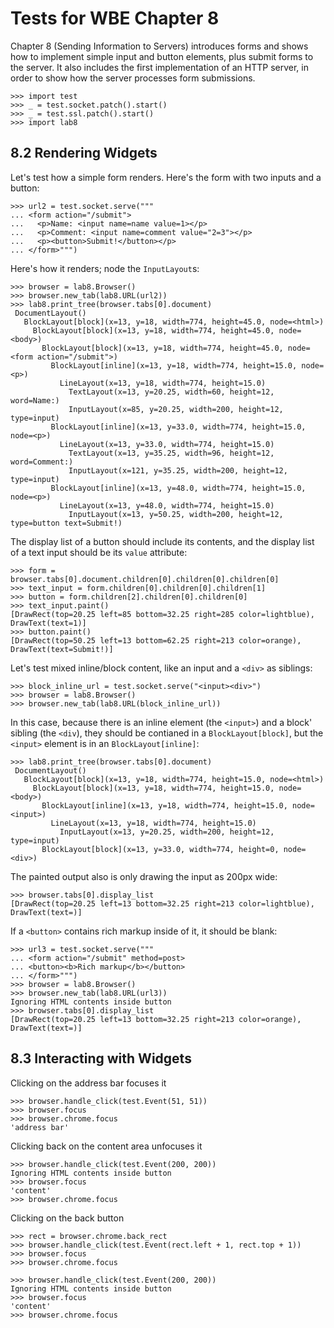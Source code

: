 Tests for WBE Chapter 8
=======================

Chapter 8 (Sending Information to Servers) introduces forms and shows how
to implement simple input and button elements, plus submit forms to the server.
It also includes the first implementation of an HTTP server, in order to show
how the server processes form submissions.

    >>> import test
    >>> _ = test.socket.patch().start()
    >>> _ = test.ssl.patch().start()
    >>> import lab8

8.2 Rendering Widgets
---------------------

Let's test how a simple form renders. Here's the form with two inputs
and a button:

    >>> url2 = test.socket.serve("""
    ... <form action="/submit">
    ...   <p>Name: <input name=name value=1></p>
    ...   <p>Comment: <input name=comment value="2=3"></p>
    ...   <p><button>Submit!</button></p>
    ... </form>""")

Here's how it renders; node the `InputLayout`s:

    >>> browser = lab8.Browser()
    >>> browser.new_tab(lab8.URL(url2))
    >>> lab8.print_tree(browser.tabs[0].document)
     DocumentLayout()
       BlockLayout[block](x=13, y=18, width=774, height=45.0, node=<html>)
         BlockLayout[block](x=13, y=18, width=774, height=45.0, node=<body>)
           BlockLayout[block](x=13, y=18, width=774, height=45.0, node=<form action="/submit">)
             BlockLayout[inline](x=13, y=18, width=774, height=15.0, node=<p>)
               LineLayout(x=13, y=18, width=774, height=15.0)
                 TextLayout(x=13, y=20.25, width=60, height=12, word=Name:)
                 InputLayout(x=85, y=20.25, width=200, height=12, type=input)
             BlockLayout[inline](x=13, y=33.0, width=774, height=15.0, node=<p>)
               LineLayout(x=13, y=33.0, width=774, height=15.0)
                 TextLayout(x=13, y=35.25, width=96, height=12, word=Comment:)
                 InputLayout(x=121, y=35.25, width=200, height=12, type=input)
             BlockLayout[inline](x=13, y=48.0, width=774, height=15.0, node=<p>)
               LineLayout(x=13, y=48.0, width=774, height=15.0)
                 InputLayout(x=13, y=50.25, width=200, height=12, type=button text=Submit!)

The display list of a button should include its contents, and the display list
of a text input should be its `value` attribute:

    >>> form = browser.tabs[0].document.children[0].children[0].children[0]
    >>> text_input = form.children[0].children[0].children[1]
    >>> button = form.children[2].children[0].children[0]
    >>> text_input.paint()
    [DrawRect(top=20.25 left=85 bottom=32.25 right=285 color=lightblue), DrawText(text=1)]
    >>> button.paint()
    [DrawRect(top=50.25 left=13 bottom=62.25 right=213 color=orange), DrawText(text=Submit!)]

Let's test mixed inline/block content, like an input and a `<div>` as siblings:

    >>> block_inline_url = test.socket.serve("<input><div>")
    >>> browser = lab8.Browser()
    >>> browser.new_tab(lab8.URL(block_inline_url))

In this case, because there is an inline element (the `<input>`) and a block'
sibling (the `<div`), they should be contianed in a `BlockLayout[block]`, but the
`<input>` element is in an `BlockLayout[inline]`:

    >>> lab8.print_tree(browser.tabs[0].document)
     DocumentLayout()
       BlockLayout[block](x=13, y=18, width=774, height=15.0, node=<html>)
         BlockLayout[block](x=13, y=18, width=774, height=15.0, node=<body>)
           BlockLayout[inline](x=13, y=18, width=774, height=15.0, node=<input>)
             LineLayout(x=13, y=18, width=774, height=15.0)
               InputLayout(x=13, y=20.25, width=200, height=12, type=input)
           BlockLayout[block](x=13, y=33.0, width=774, height=0, node=<div>)

The painted output also is only drawing the input as 200px wide:

    >>> browser.tabs[0].display_list
    [DrawRect(top=20.25 left=13 bottom=32.25 right=213 color=lightblue), DrawText(text=)]

If a `<button>` contains rich markup inside of it, it should be blank:

    >>> url3 = test.socket.serve("""
    ... <form action="/submit" method=post>
    ... <button><b>Rich markup</b></button>
    ... </form>""")
    >>> browser = lab8.Browser()
    >>> browser.new_tab(lab8.URL(url3))
    Ignoring HTML contents inside button
    >>> browser.tabs[0].display_list
    [DrawRect(top=20.25 left=13 bottom=32.25 right=213 color=orange), DrawText(text=)]

8.3 Interacting with Widgets
----------------------------

Clicking on the address bar focuses it

    >>> browser.handle_click(test.Event(51, 51))
    >>> browser.focus
    >>> browser.chrome.focus
    'address bar'

Clicking back on the content area unfocuses it

    >>> browser.handle_click(test.Event(200, 200))
    Ignoring HTML contents inside button
    >>> browser.focus
    'content'
    >>> browser.chrome.focus

Clicking on the back button 

    >>> rect = browser.chrome.back_rect
    >>> browser.handle_click(test.Event(rect.left + 1, rect.top + 1))
    >>> browser.focus
    >>> browser.chrome.focus

    >>> browser.handle_click(test.Event(200, 200))
    Ignoring HTML contents inside button
    >>> browser.focus
    'content'
    >>> browser.chrome.focus
